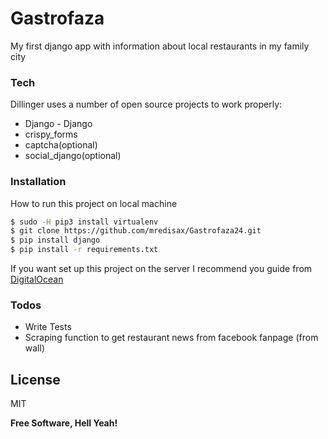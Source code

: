 # Gastrofaza

My first django app with information about local restaurants in my family city



### Tech

Dillinger uses a number of open source projects to work properly:

* Django - Django
* crispy_forms
* captcha(optional)
* social_django(optional)

### Installation

How to run this project on local machine

```sh
$ sudo -H pip3 install virtualenv
$ git clone https://github.com/mredisax/Gastrofaza24.git
$ pip install django
$ pip install -r requirements.txt
```

If you want set up this project on the server I recommend you guide from [DigitalOcean](https://www.digitalocean.com/community/tutorials/how-to-set-up-django-with-postgres-nginx-and-gunicorn-on-ubuntu-18-04)



### Todos

 - Write Tests
 - Scraping function to get restaurant news from facebook fanpage (from wall)

License
----

MIT


**Free Software, Hell Yeah!**
